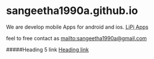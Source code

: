 # sangeetha1990a.github.io
We are develop mobile Apps for android and ios. <abbr title="This is our Brand name">LiPi Apps</abbr>

feel to free contact as <mailto:sangeetha1990a@gmail.com>

#####Heading 5 link [Heading link](https://github.com/pandao/editor.md "Heading link")
